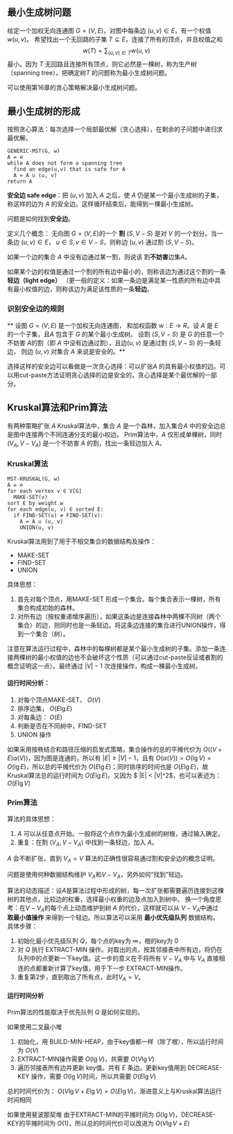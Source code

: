 
## 最小生成树问题
给定一个加权无向连通图 $G=(V, E)$，对图中每条边 $(u, v) \in E$，有一个权值 $w(u, v)$。
希望找出一个无回路的子集 $T \subseteq E$，连接了所有的顶点，并且权值之和 $$ w(T) = \sum_{(u,v) \in T}{w(u, v)}$$ 最小。因为 $T$ 无回路且连接所有顶点，则它必然是一棵树，称为生产树（spanning tree）。把确定树$T$ 的问题称为最小生成树问题。

可以使用第16章的贪心策略解决最小生成树问题。

## 最小生成树的形成
按照贪心算法：每次选择一个局部最优解（贪心选择），在剩余的子问题中递归求最优解。

```
GENERIC-MST(G, w)
A = ∅
while A does not form a spanning tree
  find an edge(u,v) that is safe for A
  A = A ∪ (u, v)
return A
```
**安全边 safe edge**：把 $(u, v)$ 加入 $A$ 之后，使 $A$ 仍是某一个最小生成树的子集，称这样的边为 $A$ 的安全边。这样循环结束后，能得到一棵最小生成树。

问题是如何找到**安全边**。

定义几个概念：
无向图 $G=(V, E)$的一个 **割** $(S, V-S)$ 是对 $V$ 的一个划分。当一条边 $(u, v) \in E$， $u \in S, v\in V-S$，则称边 $(u, v)$ 通过割 $(S, V- S)$。

如果一个边的集合 $A$ 中没有边通过某一割，则说该 割**不妨害**边集$A$。

如果某个边的权值是通过一个割的所有边中最小的，则称该边为通过这个割的一条**轻边（light edge）**
（更一般的定义：如果一条边是满足某一性质的所有边中具有最小权值的边，则称该边为满足该性质的一条**轻边**。

### 识别安全边的规则
** 设图 $G=(V, E)$ 是一个加权无向连通图， 和加权函数 $w: E \to R$。设 $A$ 是 $E$ 的一个子集，且$A$ 包含于 $G$ 的某个最小生成树。 设割 $(S, V-S)$ 是 $G$ 的任意一个不妨害 $A$的割（即 $A$ 中没有边通过割），且边$(u, v)$ 是通过割 $(S, V-S)$ 的一条轻边， 则边 $(u, v)$ 对集合 $A$ 来说是安全的。**

选择这样的安全边可以看做是一次贪心选择：可以扩张$A$ 的具有最小权值的边。可以用cut-paste方法证明贪心选择的边是安全的，贪心选择是某个最优解的一部分。


## Kruskal算法和Prim算法
有两种策略扩张 $A$
Kruskal算法中，集合 $A$ 是一个森林，加入集合$A$ 中的安全边总是图中连接两个不同连通分支的最小权边。
Prim算法中，$A$ 仅形成单棵树，同时 $(V_A, V - V_A)$ 是一个不妨害 $A$ 的割，找出一条轻边加入 $A$。

### Kruskal算法
```
MST-KRUSKAL(G, w)
A = ∅
for each vertex v ∈ V[G]
  MAKE-SET(v)
sort E by weight w
for each edge(u, v) ∈ sorted E:
  if FIND-SET(u) ≠ FIND-SET(v):
    A = A ∪ (u, v)
    UNION(u, v)
```
Kruskal算法用到了用于不相交集合的数据结构及操作：
- MAKE-SET
- FIND-SET
- UNION

具体思想：
1. 首先对每个顶点，用MAKE-SET 形成一个集合。每个集合表示一棵树，所有集合构成初始的森林。
2. 对所有边（按权重递增序遍历），如果这条边是连接森林中两棵不同树（两个集合）的边，则同时也是一条轻边。将这条边连接的集合进行UNION操作，得到一个集合（树）。

注意在算法运行过程中，森林中的每棵树都是某个最小生成树的子集。添加一条连接两棵树的最小权值的边也不会破坏这个性质（可以通过cut-paste反证或者割的概念证明这一点）。最终通过 $|V| - 1$ 次连接操作，构成一棵最小生成树。

#### 运行时间分析：
1. 对每个顶点MAKE-SET， $O(V)$
2. 排序边集， $O(E\lg E)$
3. 对每条边： $O(E)$
  1. 判断是否在不同树中，FIND-SET
  2. UNION 操作

如果采用按秩结合和路径压缩的启发式策略，集合操作的总的平摊代价为 $O((V+E)\alpha(V))$，因为图是连通的，所以有 $|E| \ge |V| - 1$，且有 $O(\alpha(V)) = O(\lg V) = O(\lg E)$，所以总的平摊代价为 $O(E \lg E)$；同时排序的时间也是 $O(E \lg E)$，故 Kruskal算法总的运行时间为 $O(E \lg E)$。又因为 $ |E| < |V|^2$，也可以表述为： $O(E \lg V)$

### Prim算法
算法的具体思想：
1. $A$ 可以从任意点开始。一般将这个点作为最小生成树的树根，通过输入确定。
2. 重复：在割 $(V_A, V-V_A)$ 中找到一条轻边，加入 $A$。

$A$ 会不断扩张，直到 $V_A = V$
算法的正确性很容易通过割和安全边的概念证明。

问题是使用何种数据结构维护 $V_A$和$V-V_A$，另外如何“找到”轻边。

算法的动态描述：设$A$是算法过程中形成的树，每一次扩张都需要遍历连接到这棵树的其他点，比较边的权重，选择最小权重的边及点加入到树中。
换一个角度思考：在$V-V_A$的每个点上动态维护到树 $A$ 的代价，这样就可以从 $V-V_A$中通过 **取最小值操作** 来得到一个轻边。所以算法可以采用 **最小优先级队列** 数据结构。
具体步骤：
1. 初始化最小优先级队列 $Q$，每个点的key为 $\infty$，根的key为 0
2. 对 $Q$ 执行 EXTRACT-MIN 操作。对取出的点，按其邻接表中所有边，将仍在队列中的点更新一下key值。这一步的意义在于将所有 $V-V_A$ 中与 $V_A$ 直接相连的点都重新计算了key值，用于下一步 EXTRACT-MIN操作。
3. 重复第2步，直到取出了所有点，此时$V_A = V$。

#### 运行时间分析
Prim算法的性能取决于优先队列 $Q$ 是如何实现的。

如果使用二叉最小堆
1. 初始化，用 BUILD-MIN-HEAP，由于key值都一样（除了根），所以运行时间为 $O(V)$
2. EXTRACT-MIN操作需要 $O(\lg V)$，共需要 $O(V\lg V)$
3. 遍历邻接表所有边并更新 key值。共有 $E$ 条边。更新key值用到 DECREASE-KEY 操作，需要 $O(\lg V)$时间，所以共需要 $O(E \lg V)$

总的时间代价为： $O(V \lg V + E \lg V) = O(E \lg V)$，渐进意义上与Kruskal算法运行时间相同

如果使用斐波那契堆
由于EXTRACT-MIN的平摊时间为 $O(\lg V)$，DECREASE-KEY的平摊时间为 $O(1)$，所以总的时间代价可以改进为 $O(V \lg V + E)$
